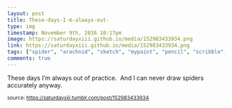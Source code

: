 ```yaml
---
layout: post
title: These-days-I-m-always-out-
type: img
timestamp: November 9th, 2016 10:17pm
image: https://saturdayxiii.github.io/media/152983433934.png
link: https://saturdayxiii.github.io/media/152983433934.png
tags: ["spider", "arachnid", "sketch", "mypaint", "pencil", "scribble", "illustration", "art"]
comments: true
---
```


These days I’m always out of practice.  And I can never draw spiders accurately anyway.
 
  
<small>source: https://saturdayxiii.tumblr.com/post/152983433934</small>